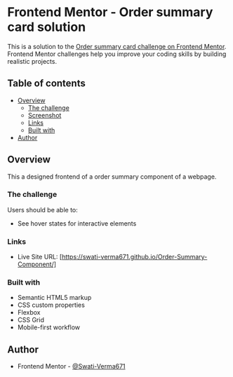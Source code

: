 # Frontend Mentor - Order summary card solution

This is a solution to the [Order summary card challenge on Frontend Mentor](https://www.frontendmentor.io/challenges/order-summary-component-QlPmajDUj). Frontend Mentor challenges help you improve your coding skills by building realistic projects. 

## Table of contents

- [Overview](#overview)
  - [The challenge](#the-challenge)
  - [Screenshot](#screenshot)
  - [Links](#links)
  - [Built with](#built-with)
- [Author](#author)



## Overview
This a designed frontend of a order summary component of a webpage.

### The challenge

Users should be able to:

- See hover states for interactive elements

### Links

- Live Site URL: [https://swati-verma671.github.io/Order-Summary-Component/]

### Built with

- Semantic HTML5 markup
- CSS custom properties
- Flexbox
- CSS Grid
- Mobile-first workflow


## Author

- Frontend Mentor - [@Swati-Verma671](https://www.frontendmentor.io/profile/Swati-Verma671)



